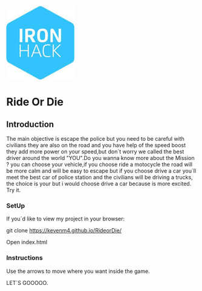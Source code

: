![logo](./Doc/assets/Image/logo%20ironhack.jpg)

# Ride Or Die

## Introduction

The main objective is escape the police but you need to be careful with civilians they are also on the road and you have help of the speed boost they add more power on your speed,but don´t worry we called the best driver around the world "YOU".Do you wanna know more about the Mission ? you can choose your vehicle,if you choose ride a motocycle the road will be more calm and will be easy to escape but if you choose drive a car you´ll meet the best car of police station and the civilians will be driving a trucks, the choice is your but i would choose drive a car because is more excited. Try it.

### SetUp

If you´d like to view my project in your browser:

git clone https://kevenm4.github.io/RideorDie/

Open index.html

### Instructions

Use the arrows to move where you want inside the game.

LET´S GOOOOO.
